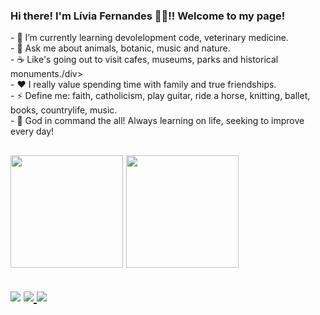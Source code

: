 ### Hi there! I'm Lívia Fernandes 👋😀!!  Welcome to my page!

<div>
- 🌱 I’m currently learning devolelopment code, veterinary medicine. 
</div> 
<div>
- 💬 Ask me about animals, botanic, music and nature. </div> 
<div>
- ☕️ Like's going out to visit cafes, museums, parks and historical monuments./div> <div>
- ❤️ I really value spending time with family and true friendships. </div> 
<div>
- ⚡ Define me: faith, catholicism, play guitar, ride a horse, knitting, ballet, books, countrylife, music. </div> 
<div>
- 🌼 God in command the all! Always learning on life, seeking to improve every day! </div>

## <div> <img height="180em" src="https://github-readme-stats.vercel.app/api?username=livisnandes&show_icons=true&theme=onedark&include_all_commits=true&count_private=true&count_private=true "/> <img height="180em" src="https://github-readme-stats.vercel.app/api/top-langs/?username=livisnandes&layout=compact&langs_count=7&theme=onedark"/> </div> 

## <div> <a href="https://www.linkedin.com/in/livifernandes/" target="_blank"><img src="https://img.shields.io/badge/-LinkedIn-%230077B5?style=for-the-badge&logo=linkedin&logoColor=white" target="_blank"></a> <a href = "mailto: liviafg.ml@gmail.com"><img src="https://img.shields.io/badge/-Gmail-%23333?style=for-the-badge&logo=gmail&logoColor=white" target="_blank"> </a> <a href="https://instagram.com/liviafg.ml" target="_blank"><img src="https://img.shields.io/badge/-Instagram-%23E4405F? style=for-the-badge&logo=instagram&logoColor=white" target="_blank"></a> 
</div>



 
